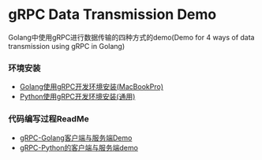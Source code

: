 # gRPC Data Transmission Demo

Golang中使用gRPC进行数据传输的四种方式的demo(Demo for 4 ways of data transmission using gRPC in Golang)

### 环境安装
- [Golang使用gRPC开发环境安装(MacBookPro)](https://github.com/kerbalwzy/DailyEssay/blob/master/GolangDocs/GrpcEnvWithGolang_Mac.md)
- [Python使用gRPC开发环境安装(通用)](https://github.com/kerbalwzy/DailyEssay/blob/master/PythonDocs/GrpcEnvWithPython.md)

### 代码编写过程ReadMe
- [gRPC-Golang客户端与服务端Demo](https://github.com/kerbalwzy/DailyEssay/blob/master/GolangDocs/GrpcDemo.md)
- [gRPC-Python的客户端与服务端demo](https://github.com/kerbalwzy/DailyEssay/blob/master/PythonDocs/GrpcDemo.md)



